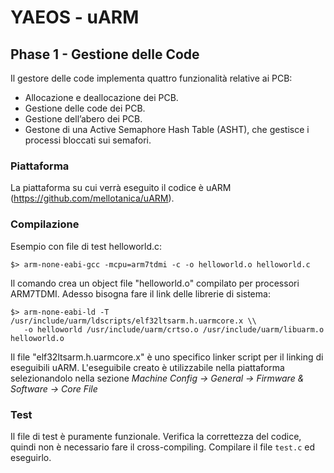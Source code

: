 # YAEOS - uARM
## Phase 1 - Gestione delle Code
Il gestore delle code implementa quattro funzionalità  relative ai PCB:  
  - Allocazione e deallocazione dei PCB.
  - Gestione delle code dei  PCB.  
  - Gestione dell’abero dei  PCB.  
  - Gestone  di  una  Active  Semaphore Hash Table (ASHT), che  gestisce i processi bloccati sui semafori.
### Piattaforma
La piattaforma su cui verrà eseguito il codice è uARM (https://github.com/mellotanica/uARM).
### Compilazione
Esempio con file di test helloworld.c:
```
$> arm-none-eabi-gcc -mcpu=arm7tdmi -c -o helloworld.o helloworld.c
```
Il comando crea un object file "helloworld.o" compilato per processori ARM7TDMI.
Adesso bisogna fare il link delle librerie di sistema:
```
$> arm-none-eabi-ld -T /usr/include/uarm/ldscripts/elf32ltsarm.h.uarmcore.x \\
   -o helloworld /usr/include/uarm/crtso.o /usr/include/uarm/libuarm.o helloworld.o
```
Il file "elf32ltsarm.h.uarmcore.x" è uno specifico linker script per il linking di eseguibili uARM.
L'eseguibile creato è utilizzabile nella piattaforma selezionandolo nella sezione
*Machine Config -> General -> Firmware & Software -> Core File*
### Test
Il file di test è puramente funzionale. Verifica la correttezza del codice, quindi non è necessario fare il cross-compiling.
Compilare il file `test.c` ed eseguirlo.
